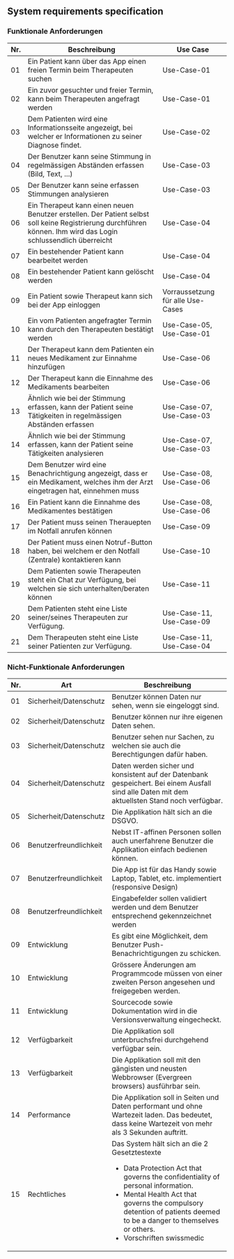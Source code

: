 <!-- Bitte Unterkapitel mit ### fortführen damit das Dokument nach dem Merge dann bereits sauber gegliedert ist -->
## System requirements specification

### Funktionale Anforderungen

Nr. | Beschreibung | Use Case
-----|--------|-------------
01 | Ein Patient kann über das App einen freien Termin beim Therapeuten suchen | Use-Case-01
02 | Ein zuvor gesuchter und freier Termin, kann beim Therapeuten angefragt werden | Use-Case-01
03 | Dem Patienten wird eine Informationsseite angezeigt, bei welcher er Informationen zu seiner Diagnose findet. | Use-Case-02
04 | Der Benutzer kann seine Stimmung in regelmässigen Abständen erfassen (Bild, Text, ...) | Use-Case-03
05 | Der Benutzer kann seine erfassen Stimmungen analysieren | Use-Case-03
06 | Ein Therapeut kann einen neuen Benutzer erstellen. Der Patient selbst soll keine Registrierung durchführen können. Ihm wird das Login schlussendlich überreicht | Use-Case-04
07 | Ein bestehender Patient kann bearbeitet werden | Use-Case-04
08 | Ein bestehender Patient kann gelöscht werden | Use-Case-04
09 | Ein Patient sowie Therapeut kann sich bei der App einloggen | Vorraussetzung für alle Use-Cases
10 | Ein vom Patienten angefragter Termin kann durch den Therapeuten bestätigt werden | Use-Case-05, Use-Case-01
11 | Der Therapeut kann dem Patienten ein neues Medikament zur Einnahme hinzufügen | Use-Case-06 
12 | Der Therapeut kann die Einnahme des Medikaments bearbeiten | Use-Case-06 
13 | Ähnlich wie bei der Stimmung erfassen, kann der Patient seine Tätigkeiten in regelmässigen Abständen erfassen | Use-Case-07, Use-Case-03
14 | Ähnlich wie bei der Stimmung erfassen, kann der Patient seine Tätigkeiten analysieren | Use-Case-07, Use-Case-03
15 | Dem Benutzer wird eine Benachrichtigung angezeigt, dass er ein Medikament, welches ihm der Arzt eingetragen hat, einnehmen muss  | Use-Case-08, Use-Case-06
16 | Ein Patient kann die Einnahme des Medikamentes bestätigen  | Use-Case-08, Use-Case-06
17 | Der Patient muss seinen Therauepten im Notfall anrufen können | Use-Case-09
18 | Der Patient muss einen Notruf-Button haben, bei welchem er den Notfall (Zentrale) kontaktieren kann | Use-Case-10
19 | Dem Patienten sowie Therapeuten steht ein Chat zur Verfügung, bei welchen sie sich unterhalten/beraten können | Use-Case-11
20 | Dem Patienten steht eine Liste seiner/seines Therapeuten zur Verfügung. | Use-Case-11, Use-Case-09
21 | Dem Therapeuten steht eine Liste seiner Patienten zur Verfügung. | Use-Case-11, Use-Case-04


### Nicht-Funktionale Anforderungen

Nr. | Art | Beschreibung
-----|--------|--------
01 | Sicherheit/Datenschutz | Benutzer können Daten nur sehen, wenn sie eingeloggt sind.
02 | Sicherheit/Datenschutz | Benutzer können nur ihre eigenen Daten sehen.
03 | Sicherheit/Datenschutz | Benutzer sehen nur Sachen, zu welchen sie auch die Berechtigungen dafür haben.
04 | Sicherheit/Datenschutz | Daten werden sicher und konsistent auf der Datenbank gespeichert. Bei einem Ausfall sind alle Daten mit dem aktuellsten Stand noch verfügbar.
05 | Sicherheit/Datenschutz | Die Applikation hält sich an die DSGVO.
06 | Benutzerfreundlichkeit | Nebst IT-affinen Personen sollen auch unerfahrene Benutzer die Applikation einfach bedienen können.
07 | Benutzerfreundlichkeit | Die App ist für das Handy sowie Laptop, Tablet, etc. implementiert (responsive Design)
08 | Benutzerfreundlichkeit | Eingabefelder sollen validiert werden und dem Benutzer entsprechend gekennzeichnet werden
09 | Entwicklung | Es gibt eine Möglichkeit, dem Benutzer Push-Benachrichtigungen zu schicken. 
10 | Entwicklung | Grössere Änderungen am Programmcode müssen von einer zweiten Person angesehen und freigegeben werden.
11 | Entwicklung | Sourcecode sowie Dokumentation wird in die Versionsverwaltung eingecheckt. 
12 | Verfügbarkeit | Die Applikation soll unterbruchsfrei durchgehend verfügbar sein.
13 | Verfügbarkeit | Die Applikation soll mit den gängisten und neusten Webbrowser (Evergreen browsers) ausführbar sein.
14 | Performance | Die Applikation soll in Seiten und Daten performant und ohne Wartezeit laden. Das bedeutet, dass keine Wartezeit von mehr als 3 Sekunden auftritt.
15 | Rechtliches | Das System hält sich an die 2 Gesetztestexte<ul><li>Data Protection Act that governs the confidentiality of personal information.</li><li>Mental Health Act that governs the compulsory detention of patients deemed to be a danger to themselves or others.</li><li>Vorschriften swissmedic</li></ul>
